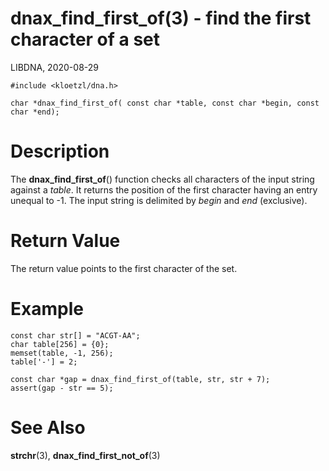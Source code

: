 # dnax_find_first_of(3) - find the first character of a set

LIBDNA, 2020-08-29

    #include <kloetzl/dna.h>
    
    char *dnax_find_first_of( const char *table, const char *begin, const char *end);


# Description

The **dnax\_find\_first\_of**() function checks all characters of the input string against a _table_. It returns the position of the first character having an entry unequal to -1. The input string is delimited by _begin_ and _end_ (exclusive).


# Return Value

The return value points to the first character of the set.


# Example

    const char str[] = "ACGT-AA";
    char table[256] = {0};
    memset(table, -1, 256);
    table['-'] = 2;
    
    const char *gap = dnax_find_first_of(table, str, str + 7);
    assert(gap - str == 5);


# See Also

**strchr**(3),
**dnax_find_first_not_of**(3)

